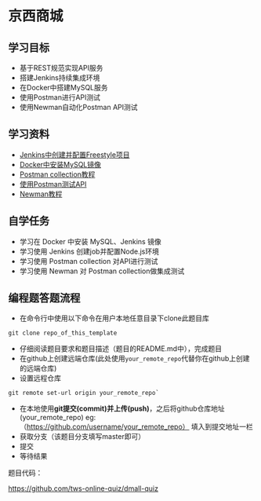 # 京西商城

## 学习目标
- 基于REST规范实现API服务
- 搭建Jenkins持续集成环境
- 在Docker中搭建MySQL服务
- 使用Postman进行API测试
- 使用Newman自动化Postman API测试

## 学习资料
- [Jenkins中创建并配置Freestyle项目](https://www.jianshu.com/p/72a47fa4bf40)
- [Docker中安装MySQL镜像](http://pwcong.me/2016/03/17/Docker%E6%90%AD%E5%BB%BAMySQL%E6%9C%8D%E5%8A%A1/)
- [Postman collection教程](https://www.getpostman.com/docs/v6/postman/collections/intro_to_collections)
- [使用Postman测试API](http://blog.ideasriver.com/using-postman-to-test-api/)
- [Newman教程](http://blog.text.wiki/2017/04/25/newman-develop-tutorial.html)

## 自学任务
- 学习在 Docker 中安装 MySQL、Jenkins 镜像
- 学习使用 Jenkins 创建job并配置Node.js环境
- 学习使用 Postman collection 对API进行测试
- 学习使用 Newman 对 Postman collection做集成测试

## 编程题答题流程
- 在命令行中使用以下命令在用户本地任意目录下clone此题目库 
````
git clone repo_of_this_template
````
- 仔细阅读题目要求和题目描述（题目的README.md中），完成题目
- 在github上创建远端仓库(此处使用`your_remote_repo`代替你在github上创建的远端仓库)
- 设置远程仓库
````
git remote set-url origin your_remote_repo`
````
- 在本地使用**git提交(commit)**并**上传(push)**，之后将github仓库地址(your_remote_repo) eg:（https://github.com/username/your_remote_repo） 填入到提交地址一栏 
- 获取分支（该题目分支填写master即可）
- 提交
- 等待结果


题目代码：

https://github.com/tws-online-quiz/dmall-quiz